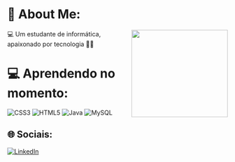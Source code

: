 # 💫 About Me:
<img align="right" width="220" height="200" src="https://github.com/MateusWarmling/MateusWarmling/assets/165968282/a9f06fcf-205f-4f56-aef6-a4b4729f591f">
💻 Um estudante de informática, apaixonado por tecnologia 👨‍💻


# 💻 Aprendendo no momento:

![CSS3](https://img.shields.io/badge/css3-%231572B6.svg?style=for-the-badge&logo=css3&logoColor=white) ![HTML5](https://img.shields.io/badge/html5-%23E34F26.svg?style=for-the-badge&logo=html5&logoColor=white) ![Java](https://img.shields.io/badge/java-%23ED8B00.svg?style=for-the-badge&logo=openjdk&logoColor=white) ![MySQL](https://img.shields.io/badge/mysql-%2300000f.svg?style=for-the-badge&logo=mysql&logoColor=white) 


## 🌐 Sociais:
[![LinkedIn](https://img.shields.io/badge/LinkedIn-%230077B5.svg?logo=linkedin&logoColor=white)](https://www.linkedin.com/in/mateus-warmling-a375b12b2/) 

<!-- Proudly created with GPRM ( https://gprm.itsvg.in ) -->




